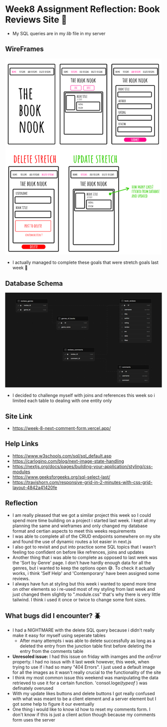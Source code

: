# **Week8 Assignment Reflection: Book Reviews Site 📖**

- My SQL queries are in my _lib_ file in my server

## WireFrames

![alt text](<public/Week 7 Book Nook Full Stack WireFrame.png>)
![alt text](<public/Week 7 Book Nook Full Stack WireFrame (Stretch Goals).png>)

- I actually managed to complete these goals that were stretch goals last week 🥳

## Database Schema

![alt text](<public/Week 8 Book Nook 2.0 Full Stack Supabase Schema.png>)

- I decided to challenge myself with joins and references this week so i limited each table to dealing with one entity only

## Site Link

- https://week-8-next-comment-form.vercel.app/

## Help Links

- https://www.w3schools.com/sql/sql_default.asp
- https://carlogino.com/blog/next-image-state-handling
- https://nextjs.org/docs/pages/building-your-application/styling/css-modules
- https://www.geeksforgeeks.org/sql-select-last/
- https://travishorn.com/responsive-grid-in-2-minutes-with-css-grid-layout-4842a41420fe

## Reflection

- I am really pleased that we got a similar project this week so I could spend more time building on a project i started last week. I kept all my planning the same and wieframes and only changed my database format and certian aspects to meet this weeks requirements
- I was able to complete all of the CRUD endpoints somewhere on my site and found the use of dynamic routes a lot easier in next.js
- I also got to revisit and put into practice some SQL topics that I wasn't feeling too confident on before like refrences, joins and updates
- Another thing that i was able to complete as opposed to last week was the 'Sort by Genre' page. I don't have hardly enough data for all the genres, but i wanted to keep the options open 😅. To check it actually works, i think 'Self Help' and 'Contemporary' have been assigned some reviews.
- I always have fun at styling but this week i wanted to spend more time on other elements so i re-used most of my styling from last week and just changed them slightly to ".module.css" that's why there is very little tailwind. I think i used it once or twice to change some font sizes.

## What bugs did I encounter? 🪲

- I had a NIGHTMARE with the delete SQL query because i didn't really make it easy for myself using seperate tables
  - After many attempts i was able to delete successfully as long as a deleted the entry from the junction table first before deleting the entry from the comments table
- **Unresoled issue:** I had this issue on friday with inamges and the _onError_ property. I had no issus with it last week however, this week, when trying to use if i had so many "404 Errors". I just used a default image for all the images as it wasn't really crucial to the functionality of the site
- I think my most common issue this weekend was manipulating the data retrieved to use it for a certain function. 'consol.loge(_typeof_ ) was definately overused
- With my update likes buttons and delete buttons I got really confused with what was meant to be a client element and a server element but I got some help to figure it our eventually
- One thing i would like to know id how to reset my comments form. I don't know if this is just a client action though because my comments form uses the server
